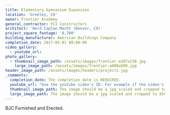 ```yaml
---
title: Elementary Gymnasium Expansion
location: 'Greeley, CO'
owner: Frontier Academy
general_contractor: FCI Constructors
architect: 'Hord Coplan Macht (Denver, CO)'
project_square_footage: '8,780'
building_manufacturer: American Buildings Company
completion_date: 2017-05-01 00:00:00
video_gallery:
  - youtube_url:
photo_gallery:
  - thumbnail_image_path: /assets/images/frontier-a307x230.jpg
    large_image_path: /assets/images/frontier-a800x600.jpg
header_image_path: /assets/images/headers/projects.jpg
_comments:
  completion_date: The completion date is REQUIRED.
  youtube_url: "Use the youtube video's ID: For example if the video's URL is https://www.youtube.com/watch?v=p1H0gAVpsD4 the ID is 'p1H0gAVpsD4'."
  thumbnail_image_path: The image should be a jpg scaled and cropped to 320px wide by 230px tall.
  large_image_path: The image should be a jpg scaled and cropped to 850px wide by 600px tall.
---
```



BJC Furnished and Erected.